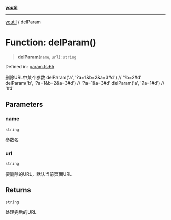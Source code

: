 [**youtil**](../README.md)

***

[youtil](../globals.md) / delParam

# Function: delParam()

> **delParam**(`name`, `url`): `string`

Defined in: [param.ts:65](https://github.com/sxei/youtil/blob/efdd931ce1d472236d5eaf587fbf4bb3111ece5e/src/param.ts#L65)

删除URL中某个参数
delParam('a', '?a=1&b=2&a=3#d') // '?b=2#d'
delParam('b', '?a=1&b=2&a=3#d') // '?a=1&a=3#d'
delParam('a', '?a=1#d') // '#d'

## Parameters

### name

`string`

参数名

### url

`string`

要删除的URL，默认当前页面URL

## Returns

`string`

处理完后的URL
